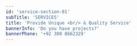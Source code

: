 ```yaml
---
id: 'service-section-01'
subTitle: 'SERVICES'
title: 'Provide Unique <br/> & Quality Service'
bannerInfo: 'Do you have projects?'
bannerPhone: '+92 300 8662329'
---
```

